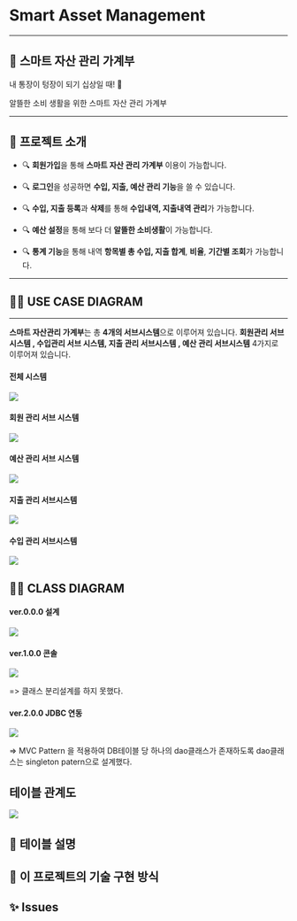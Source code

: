 # Smart Asset Management 

--------------------------

## 💸 스마트 자산 관리 가계부 

내 통장이 텅장이 되기 십상일 때! 🤣

알뜰한 소비 생활을 위한 스마트 자산 관리 가계부 

<hr>


## 💁 프로젝트 소개

- 🔍 **회원가입**을 통해 **스마트 자산 관리 가계부** 이용이 가능합니다.
- 🔍  **로그인**을 성공하면  **수입, 지출, 예산 관리 기능**을 쓸 수 있습니다.

- 🔍  **수입, 지출 등록**과 **삭제**를 통해 **수입내역, 지출내역 관리**가 가능합니다. 
- 🔍  **예산 설정**을 통해 보다 더 **알뜰한 소비생활**이 가능합니다.
- 🔍 **통계 기능**을 통해 내역 **항목별 총 수입, 지출 합계**, **비율**, **기간별 조회**가 가능합니다. 

<hr>


## 🧍‍♂️ USE CASE DIAGRAM

<hr>


**스마트 자산관리 가계부**는 총 **4개의 서브시스템**으로 이루어져 있습니다. **회원관리 서브시스템 , 수입관리 서브 시스템, 지출 관리 서브시스템 , 예산 관리 서브시스템**  4가지로 이루어져 있습니다.

#### 전체 시스템

![](https://images.velog.io/images/ggg5483/post/f50b22b4-5ecb-4d6f-bc9b-9b865889c4a6/UseCaseDiagram.jpg)

#### 회원 관리 서브 시스템
![](https://images.velog.io/images/ggg5483/post/92c71b05-6b84-4acf-99b3-b76d0de6d548/UseCaseDiagram%ED%9A%8C%EC%9B%90%EA%B4%80%EB%A6%AC%EC%84%9C%EB%B8%8C%EC%8B%9C%EC%8A%A4%ED%85%9C.jpg)


#### 예산 관리 서브 시스템
![](https://images.velog.io/images/ggg5483/post/f8c1c5c6-7ae5-4831-bcb5-e5130528297f/UseCaseDiagram1%EC%98%88%EC%82%B0%EA%B4%80%EB%A6%AC%EC%84%9C%EB%B8%8C%EC%8B%9C%EC%8A%A4%ED%85%9C.jpg)


#### 지출 관리 서브시스템

![](https://images.velog.io/images/ggg5483/post/5932d3b5-cabd-4156-839a-f90f7898b500/UseCaseDiagram1%EC%A7%80%EC%B6%9C%EA%B4%80%EB%A6%AC%EC%84%9C%EB%B8%8C%EC%8B%9C%EC%8A%A4%ED%85%9C.jpg)

#### 수입 관리 서브시스템
![](https://images.velog.io/images/ggg5483/post/44b5cafb-2a5c-4f08-8f34-11d261e6e4dc/UseCaseDiagram1%EC%88%98%EC%9E%85%EA%B4%80%EB%A6%AC%EC%84%9C%EB%B8%8C%EC%8B%9C%EC%8A%A4%ED%85%9C.jpg)


## 👩‍🏫 CLASS DIAGRAM
#### ver.0.0.0 설계
![](https://images.velog.io/images/ggg5483/post/ea7d8484-f924-4da0-80c3-5228dd490bdc/ClassDiagram%EC%88%98%EC%A0%95%EC%A0%84.jpg)

#### ver.1.0.0 콘솔
![](https://images.velog.io/images/ggg5483/post/933336d5-8c2f-4b92-9bf8-9070ff2d7061/ClassDiagram2.jpg)

=> 클래스 분리설계를 하지 못했다. 

#### ver.2.0.0 JDBC 연동
![](https://images.velog.io/images/ggg5483/post/6e863059-1a85-42fb-943e-5862099ff818/%EA%B0%80%EA%B3%84%EB%B6%80_jdbc_ClassDiagram1.jpg)

=> MVC Pattern 을 적용하여 DB테이블 당 하나의 dao클래스가 존재하도록 dao클래스는 singleton patern으로 설계했다. 


## 테이블 관계도
![](https://images.velog.io/images/ggg5483/post/17d7385c-c016-4fb5-b34e-a631fa18f2ab/FINANCIAL2.png)


## 📄 테이블 설명

## 📜 이 프로젝트의 기술 구현 방식

## ✨ Issues
